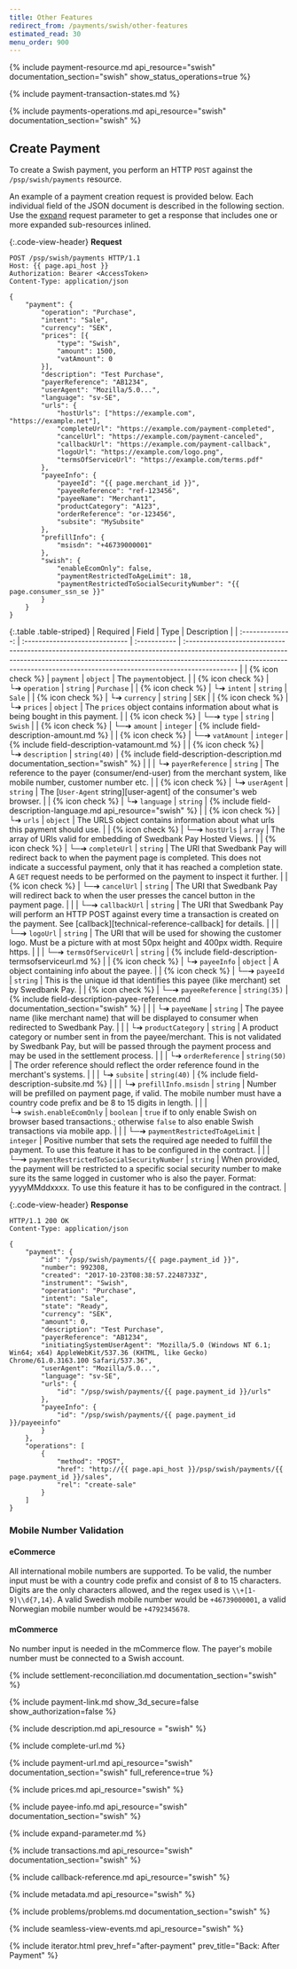 ```yaml
---
title: Other Features
redirect_from: /payments/swish/other-features
estimated_read: 30
menu_order: 900
---
```


{% include payment-resource.md api_resource="swish"
documentation_section="swish" show_status_operations=true %}

{% include payment-transaction-states.md %}

{% include payments-operations.md api_resource="swish" documentation_section="swish" %}

## Create Payment

To create a Swish payment, you perform an HTTP `POST` against the
`/psp/swish/payments` resource.

An example of a payment creation request is provided below. Each individual
field of the JSON document is described in the following section. Use the
[expand][expand] request parameter to get a response that includes one or more
expanded sub-resources inlined.

{:.code-view-header}
**Request**

```http
POST /psp/swish/payments HTTP/1.1
Host: {{ page.api_host }}
Authorization: Bearer <AccessToken>
Content-Type: application/json

{
    "payment": {
        "operation": "Purchase",
        "intent": "Sale",
        "currency": "SEK",
        "prices": [{
            "type": "Swish",
            "amount": 1500,
            "vatAmount": 0
        }],
        "description": "Test Purchase",
        "payerReference": "AB1234",
        "userAgent": "Mozilla/5.0...",
        "language": "sv-SE",
        "urls": {
            "hostUrls": ["https://example.com", "https://example.net"],
            "completeUrl": "https://example.com/payment-completed",
            "cancelUrl": "https://example.com/payment-canceled",
            "callbackUrl": "https://example.com/payment-callback",
            "logoUrl": "https://example.com/logo.png",
            "termsOfServiceUrl": "https://example.com/terms.pdf"
        },
        "payeeInfo": {
            "payeeId": "{{ page.merchant_id }}",
            "payeeReference": "ref-123456",
            "payeeName": "Merchant1",
            "productCategory": "A123",
            "orderReference": "or-123456",
            "subsite": "MySubsite"
        },
        "prefillInfo": {
            "msisdn": "+46739000001"
        },
        "swish": {
            "enableEcomOnly": false,
            "paymentRestrictedToAgeLimit": 18,
            "paymentRestrictedToSocialSecurityNumber": "{{ page.consumer_ssn_se }}"
        }
    }
}
```

{:.table .table-striped}
|     Required     | Field                          | Type         | Description                                                                                                                                                                                                                                               |
| :--------------: | :----------------------------- | :----------- | :-------------------------------------------------------------------------------------------------------------------------------------------------------------------------------------------------------------------------------------------------------- |
| {% icon check %}︎ | `payment`                      | `object`     | The `payment`object.                                                                                                                                                                                                                                      |
| {% icon check %}︎ | └➔&nbsp;`operation`            | `string`     | `Purchase`                                                                                                                                                                                                                                                |
| {% icon check %}︎ | └➔&nbsp;`intent`               | `string`     | `Sale`                                                                                                                                                                                                                                                    |
| {% icon check %}︎ | └➔&nbsp;`currency`             | `string`     | `SEK`                                                                                                                                                                                                                                                     |
| {% icon check %}︎ | └➔&nbsp;`prices`               | `object`     | The `prices` object contains information about what is being bought in this payment.                                                                                                                                                                      |
| {% icon check %}︎ | └─➔&nbsp;`type`                | `string`     | `Swish`                                                                                                                                                                                                                                                   |
| {% icon check %}︎ | └─➔&nbsp;`amount`              | `integer`    | {% include field-description-amount.md %}                                                                                                                                                                                                                 |
| {% icon check %}︎ | └─➔&nbsp;`vatAmount`           | `integer`    | {% include field-description-vatamount.md %}                                                                                                                                                                                                              |
| {% icon check %}︎ | └➔&nbsp;`description`          | `string(40)` | {% include field-description-description.md documentation_section="swish" %}                                                                                                                                                                              |
|                  | └➔&nbsp;`payerReference`       | `string`     | The reference to the payer (consumer/end-user) from the merchant system, like mobile number, customer number etc.                                                                                                                                         |
| {% icon check %}︎ | └➔&nbsp;`userAgent`            | `string`     | The [`User-Agent` string][user-agent] of the consumer's web browser.                                                                                                                                                                                      |
| {% icon check %}︎ | └➔&nbsp;`language`             | `string`     | {% include field-description-language.md api_resource="swish" %}                                                                                                                                                                                          |
| {% icon check %}︎ | └➔&nbsp;`urls`                 | `object`     | The URLS object contains information about what urls this payment should use.                                                                                                                                                                             |
| {% icon check %}︎ | └─➔&nbsp;`hostUrls`            | `array`      | The array of URIs valid for embedding of Swedbank Pay Hosted Views.                                                                                                                                                                                       |
| {% icon check %}︎ | └─➔&nbsp;`completeUrl`         | `string`     | The URI that Swedbank Pay will redirect back to when the payment page is completed. This does not indicate a successful payment, only that it has reached a completion state. A `GET` request needs to be performed on the payment to inspect it further. |
| {% icon check %}︎ | └─➔&nbsp;`cancelUrl`           | `string`     | The URI that Swedbank Pay will redirect back to when the user presses the cancel button in the payment page.                                                                                                                                              |
|                  | └─➔&nbsp;`callbackUrl`         | `string`     | The URI that Swedbank Pay will perform an HTTP POST against every time a transaction is created on the payment. See [callback][technical-reference-callback] for details.                                                                                 |
|                  | └─➔&nbsp;`logoUrl`             | `string`     | The URI that will be used for showing the customer logo. Must be a picture with at most 50px height and 400px width. Require https.                                                                                                                       |
|                  | └─➔&nbsp;`termsOfServiceUrl`   | `string`     | {% include field-description-termsofserviceurl.md %}                                                                                                                                                                                                      |
| {% icon check %}︎ | └➔&nbsp;`payeeInfo`            | `object`     | A object containing info about the payee.                                                                                                                                                                                                                 |
| {% icon check %}︎ | └─➔&nbsp;`payeeId`             | `string`     | This is the unique id that identifies this payee (like merchant) set by Swedbank Pay.                                                                                                                                                                     |
| {% icon check %}︎ | └─➔&nbsp;`payeeReference`      | `string(35)` | {% include field-description-payee-reference.md documentation_section="swish" %}                                                                                                                                                                          |
|                  | └➔&nbsp;`payeeName`            | `string`     | The payee name (like merchant name) that will be displayed to consumer when redirected to Swedbank Pay.                                                                                                                                                   |
|                  | └➔&nbsp;`productCategory`      | `string`     | A product category or number sent in from the payee/merchant. This is not validated by Swedbank Pay, but will be passed through the payment process and may be used in the settlement process.                                                            |
|                  | └➔&nbsp;`orderReference`       | `string(50)` | The order reference should reflect the order reference found in the merchant's systems.                                                                                                                                                                   |
|                  | └➔&nbsp;`subsite`              | `string(40)` | {% include field-description-subsite.md %}                                                                                               |
|                  | └➔&nbsp;`prefillInfo.msisdn`   | `string`     | Number will be prefilled on payment page, if valid. The mobile number must have a country code prefix and be 8 to 15 digits in length.                                                                                                                    |
|                  | └➔&nbsp;`swish.enableEcomOnly` | `boolean`    | `true` if to only enable Swish on browser based transactions.; otherwise `false` to also enable Swish transactions via mobile app.                                                                                                                        |
|                  | └─➔&nbsp;`paymentRestrictedToAgeLimit`             | `integer`     | Positive number that sets the required age needed to fulfill the payment. To use this feature it has to be configured in the contract.                                                                                                                                                            |
|                 | └─➔&nbsp;`paymentRestrictedToSocialSecurityNumber` | `string`      | When provided, the payment will be restricted to a specific social security number to make sure its the same logged in customer who is also the payer. Format: yyyyMMddxxxx. To use this feature it has to be configured in the contract.                                                                                                                             |

{:.code-view-header}
**Response**

```http
HTTP/1.1 200 OK
Content-Type: application/json

{
    "payment": {
        "id": "/psp/swish/payments/{{ page.payment_id }}",
        "number": 992308,
        "created": "2017-10-23T08:38:57.2248733Z",
        "instrument": "Swish",
        "operation": "Purchase",
        "intent": "Sale",
        "state": "Ready",
        "currency": "SEK",
        "amount": 0,
        "description": "Test Purchase",
        "payerReference": "AB1234",
        "initiatingSystemUserAgent": "Mozilla/5.0 (Windows NT 6.1; Win64; x64) AppleWebKit/537.36 (KHTML, like Gecko) Chrome/61.0.3163.100 Safari/537.36",
        "userAgent": "Mozilla/5.0...",
        "language": "sv-SE",
        "urls": {
            "id": "/psp/swish/payments/{{ page.payment_id }}/urls"
        },
        "payeeInfo": {
            "id": "/psp/swish/payments/{{ page.payment_id }}/payeeinfo"
        }
    },
    "operations": [
        {
            "method": "POST",
            "href": "http://{{ page.api_host }}/psp/swish/payments/{{ page.payment_id }}/sales",
            "rel": "create-sale"
        }
    ]
}
```

### Mobile Number Validation

#### eCommerce

All international mobile numbers are supported. To be valid, the number input
must be with a country code prefix and consist of 8 to 15 characters. Digits are
the only characters allowed, and the regex used is `\\+[1-9]\\d{7,14}`. A valid
Swedish mobile number would be `+46739000001`, a valid Norwegian mobile number
would be `+4792345678`.

#### mCommerce

No number input is needed in the mCommerce flow. The payer's mobile number must
be connected to a Swish account.

{% include settlement-reconciliation.md documentation_section="swish" %}

{% include payment-link.md show_3d_secure=false show_authorization=false %}

{% include description.md api_resource = "swish" %}

{% include complete-url.md %}

{% include payment-url.md api_resource="swish" documentation_section="swish" full_reference=true %}

{% include prices.md api_resource="swish" %}

{% include payee-info.md api_resource="swish" documentation_section="swish" %}

{% include expand-parameter.md %}

{% include transactions.md api_resource="swish" documentation_section="swish" %}

{% include callback-reference.md api_resource="swish" %}

{% include metadata.md api_resource="swish" %}

{% include problems/problems.md documentation_section="swish" %}

{% include seamless-view-events.md api_resource="swish" %}

{% include iterator.html prev_href="after-payment" prev_title="Back: After
Payment" %}

[expand]: /home/technical-information#expansion
[payee-reference]: #payee-reference
[transaction-resource]: #Transactions
